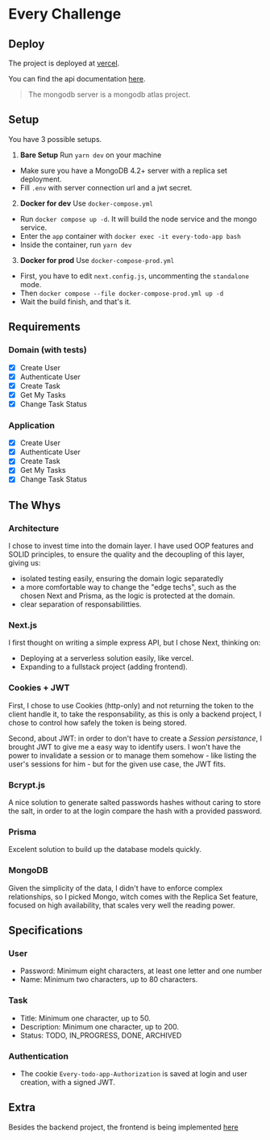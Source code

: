# Every Challenge

## Deploy

The project is deployed at [vercel](https://every-challenge.vercel.app/api/).

You can find the api documentation [here](https://documenter.getpostman.com/view/9558570/VVBUyn1t).

> The mongodb server is a mongodb atlas project.

## Setup

You have 3 possible setups.

1. **Bare Setup** Run `yarn dev` on your machine
  - Make sure you have a MongoDB 4.2+ server with a replica set deployment.
  - Fill `.env` with server connection url and a jwt secret.
2. **Docker for dev** Use `docker-compose.yml`
  - Run `docker compose up -d`. It will build the node service and the mongo service.
  - Enter the `app` container with `docker exec -it every-todo-app bash`
  - Inside the container, run `yarn dev`
3. **Docker for prod** Use `docker-compose-prod.yml`
  - First, you have to edit `next.config.js`, uncommenting the `standalone` mode.
  - Then `docker compose --file docker-compose-prod.yml up -d`
  - Wait the build finish, and that's it.

## Requirements
### Domain (with tests)
- [X] Create User
- [X] Authenticate User
- [X] Create Task
- [X] Get My Tasks
- [X] Change Task Status
### Application
- [X] Create User
- [X] Authenticate User
- [X] Create Task
- [X] Get My Tasks
- [X] Change Task Status

## The Whys
### Architecture
I chose to invest time into the domain layer. I have used OOP features and SOLID principles, to ensure the quality and the decoupling of this layer, giving us:
  - isolated testing easily, ensuring the domain logic separatedly
  - a more comfortable way to change the "edge techs", such as the chosen Next and Prisma, as the logic is protected at the domain.
  - clear separation of responsabilitties.

### Next.js
I first thought on writing a simple express API, but I chose Next, thinking on:
  - Deploying at a serverless solution easily, like vercel.
  - Expanding to a fullstack project (adding frontend).

### Cookies + JWT
First, I chose to use Cookies (http-only) and not returning the token to the client handle it, to take the responsability, as this is only a backend project, I chose to control how safely the token is being stored.

Second, about JWT: in order to don't have to create a *Session persistance*, I brought JWT to give me a easy way to identify users. I won't have the power to invalidate a session or to manage them somehow - like listing the user's sessions for him - but for the given use case, the JWT fits.

### Bcrypt.js
A nice solution to generate salted passwords hashes without caring to store the salt, in order to at the login compare the hash with a provided password.

### Prisma
Excelent solution to build up the database models quickly.

### MongoDB
Given the simplicity of the data, I didn't have to enforce complex relationships, so I picked Mongo, witch comes with the Replica Set feature, focused on high availability, that scales very well the reading power.

## Specifications

### User
- Password: Minimum eight characters, at least one letter and one number
- Name: Minimum two characters, up to 80 characters.

### Task
- Title: Minimum one character, up to 50.
- Description: Minimum one character, up to 200.
- Status: TODO, IN_PROGRESS, DONE, ARCHIVED

### Authentication
- The cookie `Every-todo-app-Authorization` is saved at login and user creation, with a signed JWT.

## Extra
Besides the backend project, the frontend is being implemented [here](https://github.com/isaacbatst/every-challenge/pull/1)